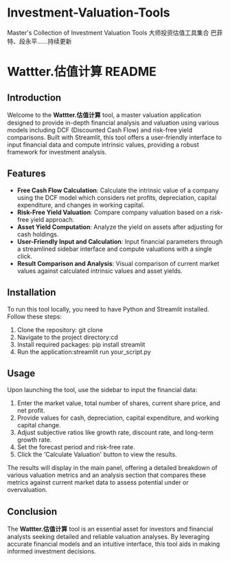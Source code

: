 # Investment-Valuation-Tools
Master's Collection of Investment Valuation Tools 大师投资估值工具集合 巴菲特、段永平……持续更新

# Wattter.估值计算 README

## Introduction

Welcome to the **Wattter.估值计算** tool, a master valuation application designed to provide in-depth financial analysis and valuation using various models including DCF (Discounted Cash Flow) and risk-free yield comparisons. Built with Streamlit, this tool offers a user-friendly interface to input financial data and compute intrinsic values, providing a robust framework for investment analysis.

## Features

- **Free Cash Flow Calculation**: Calculate the intrinsic value of a company using the DCF model which considers net profits, depreciation, capital expenditure, and changes in working capital.
- **Risk-Free Yield Valuation**: Compare company valuation based on a risk-free yield approach.
- **Asset Yield Computation**: Analyze the yield on assets after adjusting for cash holdings.
- **User-Friendly Input and Calculation**: Input financial parameters through a streamlined sidebar interface and compute valuations with a single click.
- **Result Comparison and Analysis**: Visual comparison of current market values against calculated intrinsic values and asset yields.

## Installation

To run this tool locally, you need to have Python and Streamlit installed. Follow these steps:

1. Clone the repository: git clone <repository-url>
2. Navigate to the project directory:cd <directory-name>
3. Install required packages: pip install streamlit
4. Run the application:streamlit run your_script.py

## Usage

Upon launching the tool, use the sidebar to input the financial data:

1. Enter the market value, total number of shares, current share price, and net profit.
2. Provide values for cash, depreciation, capital expenditure, and working capital change.
3. Adjust subjective ratios like growth rate, discount rate, and long-term growth rate.
4. Set the forecast period and risk-free rate.
5. Click the 'Calculate Valuation' button to view the results.

The results will display in the main panel, offering a detailed breakdown of various valuation metrics and an analysis section that compares these metrics against current market data to assess potential under or overvaluation.

## Conclusion

The **Wattter.估值计算** tool is an essential asset for investors and financial analysts seeking detailed and reliable valuation analyses. By leveraging accurate financial models and an intuitive interface, this tool aids in making informed investment decisions.

